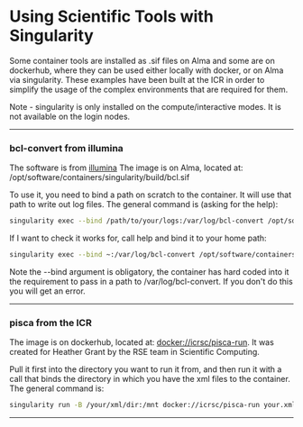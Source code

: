 # Using Scientific Tools with Singularity
Some container tools are installed as .sif files on Alma and some are on dockerhub, where they can be used either locally with docker, or on Alma via singularity. These examples have been built at the ICR in order to simplify the usage of the complex environments that are required for them.

Note - singularity is only installed on the compute/interactive modes. It is not available on the login nodes.  

---  

### bcl-convert from illumina
The software is from [illumina](https://emea.support.illumina.com/sequencing/sequencing_software/bcl-convert.html)
The image is on Alma, located at: /opt/software/containers/singularity/build/bcl.sif  

To use it, you need to bind a path on scratch to the container. It will use that path to write out log files. The general command is (asking for the help):

```bash
singularity exec --bind /path/to/your/logs:/var/log/bcl-convert /opt/software/containers/singularity/build/bcl.sif bcl-convert --help
```

If I want to check it works for, call help and bind it to your home path:
```bash
singularity exec --bind ~:/var/log/bcl-convert /opt/software/containers/singularity/build/bcl.sif bcl-convert --help
```
Note the --bind argument is obligatory, the container has hard coded into it the requirement to pass in a path to /var/log/bcl-convert. If you don't do this you will get an error.

---  

### pisca from the ICR
The image is on dockerhub, located at: [docker://icrsc/pisca-run](https://hub.docker.com/repository/docker/icrsc/pisca-run/general).  It was created for Heather Grant by the RSE team in Scientific Computing.  

Pull it first into the directory you want to run it from, and then run it with a call that binds the directory in which you have the xml files to the container.  The general command is:
```bash
singularity run -B /your/xml/dir:/mnt docker://icrsc/pisca-run your.xml
```
---  

